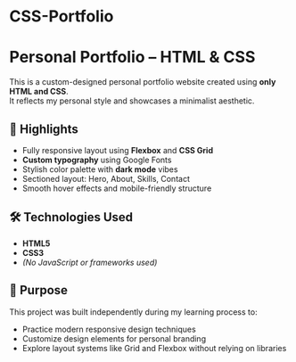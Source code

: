# CSS-Portfolio
# Personal Portfolio – HTML & CSS

This is a custom-designed personal portfolio website created using **only HTML and CSS**.  
It reflects my personal style and showcases a minimalist aesthetic.

## 🎨 Highlights

- Fully responsive layout using **Flexbox** and **CSS Grid**
- **Custom typography** using Google Fonts
- Stylish color palette with **dark mode** vibes
- Sectioned layout: Hero, About, Skills, Contact
- Smooth hover effects and mobile-friendly structure

## 🛠️ Technologies Used

- **HTML5**
- **CSS3**
- *(No JavaScript or frameworks used)*

## 🎯 Purpose

This project was built independently during my learning process to:

- Practice modern responsive design techniques  
- Customize design elements for personal branding  
- Explore layout systems like Grid and Flexbox without relying on libraries
